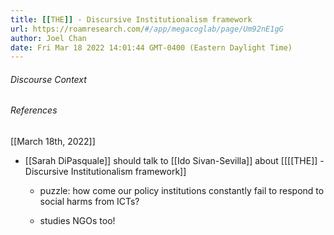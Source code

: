 ```yaml
---
title: [[THE]] - Discursive Institutionalism framework
url: https://roamresearch.com/#/app/megacoglab/page/Um92nE1gG
author: Joel Chan
date: Fri Mar 18 2022 14:01:44 GMT-0400 (Eastern Daylight Time)
---
```




###### Discourse Context



###### References

[[March 18th, 2022]]

- [[Sarah DiPasquale]] should talk to [[Ido Sivan-Sevilla]] about [[[[THE]] - Discursive Institutionalism framework]]

    - puzzle: how come our policy institutions constantly fail to respond to social harms from ICTs?

    - studies NGOs too!
